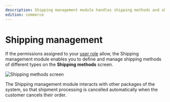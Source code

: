 ```yaml
---
description: Shipping management module handles shipping methods and shipments, and allows interacting with shipments in the system.
edition: commerce
---
```


# Shipping management

If the permissions assigned to your [user role](permissions_and_users.md) allow, the Shipping management module enables you to define and manage shipping methods of different types on the **Shipping methods** screen.

![Shipping methods screen](shipping_methods_list.png "Shipping methods screen")

The Shipping management module interacts with other packages of the system, so that shipment processing is cancelled automatically when the customer cancels their order.

